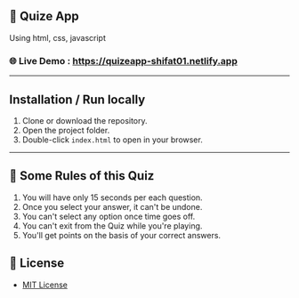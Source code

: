 ## 🧠 Quize App
Using html, css, javascript
### 🌐 Live Demo : https://quizeapp-shifat01.netlify.app
---
## Installation / Run locally
1. Clone or download the repository.
2. Open the project folder.
3. Double-click `index.html` to open in your browser.
---
## 📏 Some Rules of this Quiz
1. You will have only 15 seconds per each question.
2. Once you select your answer, it can't be undone.
3. You can't select any option once time goes off.
4. You can't exit from the Quiz while you're playing.
5. You'll get points on the basis of your correct answers.

## 📝 License
- [MIT License](LICENSE)
